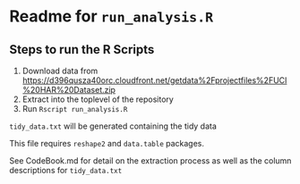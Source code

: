 # Readme for `run_analysis.R` 

## Steps to run the R Scripts
1. Download data from https://d396qusza40orc.cloudfront.net/getdata%2Fprojectfiles%2FUCI%20HAR%20Dataset.zip 
2. Extract into the toplevel of the repository
3. Run `Rscript run_analysis.R`

`tidy_data.txt` will be generated containing the tidy data

This file requires `reshape2` and `data.table` packages.

See CodeBook.md for detail on the extraction process as well as the column descriptions for `tidy_data.txt` 
